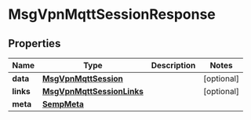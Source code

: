 

# MsgVpnMqttSessionResponse


## Properties

| Name | Type | Description | Notes |
|------------ | ------------- | ------------- | -------------|
|**data** | [**MsgVpnMqttSession**](MsgVpnMqttSession.md) |  |  [optional] |
|**links** | [**MsgVpnMqttSessionLinks**](MsgVpnMqttSessionLinks.md) |  |  [optional] |
|**meta** | [**SempMeta**](SempMeta.md) |  |  |



